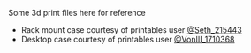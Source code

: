 Some 3d print files here for reference

* Rack mount case courtesy of printables user [@Seth_215443](https://www.printables.com/@Seth_215443)
* Desktop case courtesy of printables user [@VonIII_1710368](https://www.printables.com/@VonIII_1710368)
